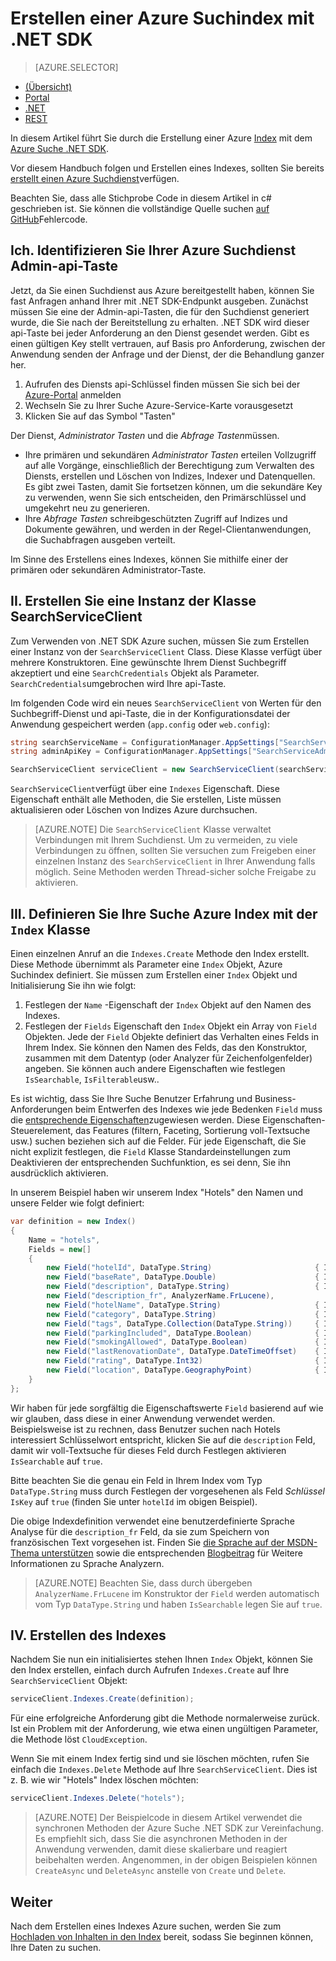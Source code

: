 <properties
    pageTitle="Erstellen einer Azure Suchindex mit .NET SDK | Microsoft Azure | Cloud gehosteten Suchdienst"
    description="Erstellen eines Indexes Code mit .NET SDK Azure suchen."
    services="search"
    documentationCenter=""
    authors="brjohnstmsft"
    manager="jhubbard"
    editor=""
    tags="azure-portal"/>

<tags
    ms.service="search"
    ms.devlang="dotnet"
    ms.workload="search"
    ms.topic="get-started-article"
    ms.tgt_pltfrm="na"
    ms.date="08/29/2016"
    ms.author="brjohnst"/>

# <a name="create-an-azure-search-index-using-the-net-sdk"></a>Erstellen einer Azure Suchindex mit .NET SDK
> [AZURE.SELECTOR]
- [(Übersicht)](search-what-is-an-index.md)
- [Portal](search-create-index-portal.md)
- [.NET](search-create-index-dotnet.md)
- [REST](search-create-index-rest-api.md)


In diesem Artikel führt Sie durch die Erstellung einer Azure [Index](https://msdn.microsoft.com/library/azure/dn798941.aspx) mit dem [Azure Suche .NET SDK](https://msdn.microsoft.com/library/azure/dn951165.aspx).

Vor diesem Handbuch folgen und Erstellen eines Indexes, sollten Sie bereits [erstellt einen Azure Suchdienst](search-create-service-portal.md)verfügen.

Beachten Sie, dass alle Stichprobe Code in diesem Artikel in c# geschrieben ist. Sie können die vollständige Quelle suchen [auf GitHub](http://aka.ms/search-dotnet-howto)Fehlercode.

## <a name="i-identify-your-azure-search-services-admin-api-key"></a>Ich. Identifizieren Sie Ihrer Azure Suchdienst Admin-api-Taste
Jetzt, da Sie einen Suchdienst aus Azure bereitgestellt haben, können Sie fast Anfragen anhand Ihrer mit .NET SDK-Endpunkt ausgeben. Zunächst müssen Sie eine der Admin-api-Tasten, die für den Suchdienst generiert wurde, die Sie nach der Bereitstellung zu erhalten. .NET SDK wird dieser api-Taste bei jeder Anforderung an den Dienst gesendet werden. Gibt es einen gültigen Key stellt vertrauen, auf Basis pro Anforderung, zwischen der Anwendung senden der Anfrage und der Dienst, der die Behandlung ganzer her.

1. Aufrufen des Diensts api-Schlüssel finden müssen Sie sich bei der [Azure-Portal](https://portal.azure.com/) anmelden
2. Wechseln Sie zu Ihrer Suche Azure-Service-Karte vorausgesetzt
3. Klicken Sie auf das Symbol "Tasten"

Der Dienst, *Administrator Tasten* und die *Abfrage Tasten*müssen.

  - Ihre primären und sekundären *Administrator Tasten* erteilen Vollzugriff auf alle Vorgänge, einschließlich der Berechtigung zum Verwalten des Diensts, erstellen und Löschen von Indizes, Indexer und Datenquellen. Es gibt zwei Tasten, damit Sie fortsetzen können, um die sekundäre Key zu verwenden, wenn Sie sich entscheiden, den Primärschlüssel und umgekehrt neu zu generieren.
  - Ihre *Abfrage Tasten* schreibgeschützten Zugriff auf Indizes und Dokumente gewähren, und werden in der Regel-Clientanwendungen, die Suchabfragen ausgeben verteilt.

Im Sinne des Erstellens eines Indexes, können Sie mithilfe einer der primären oder sekundären Administrator-Taste.

<a name="CreateSearchServiceClient"></a>
## <a name="ii-create-an-instance-of-the-searchserviceclient-class"></a>II. Erstellen Sie eine Instanz der Klasse SearchServiceClient
Zum Verwenden von .NET SDK Azure suchen, müssen Sie zum Erstellen einer Instanz von der `SearchServiceClient` Class. Diese Klasse verfügt über mehrere Konstruktoren. Eine gewünschte Ihrem Dienst Suchbegriff akzeptiert und eine `SearchCredentials` Objekt als Parameter. `SearchCredentials`umgebrochen wird Ihre api-Taste.

Im folgenden Code wird ein neues `SearchServiceClient` von Werten für den Suchbegriff-Dienst und api-Taste, die in der Konfigurationsdatei der Anwendung gespeichert werden (`app.config` oder `web.config`):

```csharp
string searchServiceName = ConfigurationManager.AppSettings["SearchServiceName"];
string adminApiKey = ConfigurationManager.AppSettings["SearchServiceAdminApiKey"];

SearchServiceClient serviceClient = new SearchServiceClient(searchServiceName, new SearchCredentials(adminApiKey));
```

`SearchServiceClient`verfügt über eine `Indexes` Eigenschaft. Diese Eigenschaft enthält alle Methoden, die Sie erstellen, Liste müssen aktualisieren oder Löschen von Indizes Azure durchsuchen.

> [AZURE.NOTE] Die `SearchServiceClient` Klasse verwaltet Verbindungen mit Ihrem Suchdienst. Um zu vermeiden, zu viele Verbindungen zu öffnen, sollten Sie versuchen zum Freigeben einer einzelnen Instanz des `SearchServiceClient` in Ihrer Anwendung falls möglich. Seine Methoden werden Thread-sicher solche Freigabe zu aktivieren.

<a name="DefineIndex"></a>
## <a name="iii-define-your-azure-search-index-using-the-index-class"></a>III. Definieren Sie Ihre Suche Azure Index mit der `Index` Klasse
Einen einzelnen Anruf an die `Indexes.Create` Methode den Index erstellt. Diese Methode übernimmt als Parameter eine `Index` Objekt, Azure Suchindex definiert. Sie müssen zum Erstellen einer `Index` Objekt und Initialisierung Sie ihn wie folgt:

1. Festlegen der `Name` -Eigenschaft der `Index` Objekt auf den Namen des Indexes.
2. Festlegen der `Fields` Eigenschaft den `Index` Objekt ein Array von `Field` Objekten. Jede der `Field` Objekte definiert das Verhalten eines Felds in Ihrem Index. Sie können den Namen des Felds, das den Konstruktor, zusammen mit dem Datentyp (oder Analyzer für Zeichenfolgenfelder) angeben. Sie können auch andere Eigenschaften wie festlegen `IsSearchable`, `IsFilterable`usw..

Es ist wichtig, dass Sie Ihre Suche Benutzer Erfahrung und Business-Anforderungen beim Entwerfen des Indexes wie jede Bedenken `Field` muss die [entsprechende Eigenschaften](https://msdn.microsoft.com/library/azure/dn798941.aspx)zugewiesen werden. Diese Eigenschaften-Steuerelement, das Features (filtern, Faceting, Sortierung voll-Textsuche usw.) suchen beziehen sich auf die Felder. Für jede Eigenschaft, die Sie nicht explizit festlegen, die `Field` Klasse Standardeinstellungen zum Deaktivieren der entsprechenden Suchfunktion, es sei denn, Sie ihn ausdrücklich aktivieren.

In unserem Beispiel haben wir unserem Index "Hotels" den Namen und unsere Felder wie folgt definiert:

```csharp
var definition = new Index()
{
    Name = "hotels",
    Fields = new[]
    {
        new Field("hotelId", DataType.String)                       { IsKey = true, IsFilterable = true },
        new Field("baseRate", DataType.Double)                      { IsFilterable = true, IsSortable = true, IsFacetable = true },
        new Field("description", DataType.String)                   { IsSearchable = true },
        new Field("description_fr", AnalyzerName.FrLucene),
        new Field("hotelName", DataType.String)                     { IsSearchable = true, IsFilterable = true, IsSortable = true },
        new Field("category", DataType.String)                      { IsSearchable = true, IsFilterable = true, IsSortable = true, IsFacetable = true },
        new Field("tags", DataType.Collection(DataType.String))     { IsSearchable = true, IsFilterable = true, IsFacetable = true },
        new Field("parkingIncluded", DataType.Boolean)              { IsFilterable = true, IsFacetable = true },
        new Field("smokingAllowed", DataType.Boolean)               { IsFilterable = true, IsFacetable = true },
        new Field("lastRenovationDate", DataType.DateTimeOffset)    { IsFilterable = true, IsSortable = true, IsFacetable = true },
        new Field("rating", DataType.Int32)                         { IsFilterable = true, IsSortable = true, IsFacetable = true },
        new Field("location", DataType.GeographyPoint)              { IsFilterable = true, IsSortable = true }
    }
};
```

Wir haben für jede sorgfältig die Eigenschaftswerte `Field` basierend auf wie wir glauben, dass diese in einer Anwendung verwendet werden. Beispielsweise ist zu rechnen, dass Benutzer suchen nach Hotels interessiert Schlüsselwort entspricht, klicken Sie auf die `description` Feld, damit wir voll-Textsuche für dieses Feld durch Festlegen aktivieren `IsSearchable` auf `true`.

Bitte beachten Sie die genau ein Feld in Ihrem Index vom Typ `DataType.String` muss durch Festlegen der vorgesehenen als Feld _Schlüssel_ `IsKey` auf `true` (finden Sie unter `hotelId` im obigen Beispiel).

Die obige Indexdefinition verwendet eine benutzerdefinierte Sprache Analyse für die `description_fr` Feld, da sie zum Speichern von französischen Text vorgesehen ist. Finden Sie [die Sprache auf der MSDN-Thema unterstützen](https://msdn.microsoft.com/library/azure/dn879793.aspx) sowie die entsprechenden [Blogbeitrag](https://azure.microsoft.com/blog/language-support-in-azure-search/) für Weitere Informationen zu Sprache Analyzern.

> [AZURE.NOTE]  Beachten Sie, dass durch übergeben `AnalyzerName.FrLucene` im Konstruktor der `Field` werden automatisch vom Typ `DataType.String` und haben `IsSearchable` legen Sie auf `true`.

## <a name="iv-create-the-index"></a>IV. Erstellen des Indexes
Nachdem Sie nun ein initialisiertes stehen Ihnen `Index` Objekt, können Sie den Index erstellen, einfach durch Aufrufen `Indexes.Create` auf Ihre `SearchServiceClient` Objekt:

```csharp
serviceClient.Indexes.Create(definition);
```

Für eine erfolgreiche Anforderung gibt die Methode normalerweise zurück. Ist ein Problem mit der Anforderung, wie etwa einen ungültigen Parameter, die Methode löst `CloudException`.

Wenn Sie mit einem Index fertig sind und sie löschen möchten, rufen Sie einfach die `Indexes.Delete` Methode auf Ihre `SearchServiceClient`. Dies ist z. B. wie wir "Hotels" Index löschen möchten:

```csharp
serviceClient.Indexes.Delete("hotels");
```

> [AZURE.NOTE] Der Beispielcode in diesem Artikel verwendet die synchronen Methoden der Azure Suche .NET SDK zur Vereinfachung. Es empfiehlt sich, dass Sie die asynchronen Methoden in der Anwendung verwenden, damit diese skalierbare und reagiert beibehalten werden. Angenommen, in der obigen Beispielen können `CreateAsync` und `DeleteAsync` anstelle von `Create` und `Delete`.

## <a name="next"></a>Weiter
Nach dem Erstellen eines Indexes Azure suchen, werden Sie zum [Hochladen von Inhalten in den Index](search-what-is-data-import.md) bereit, sodass Sie beginnen können, Ihre Daten zu suchen.
